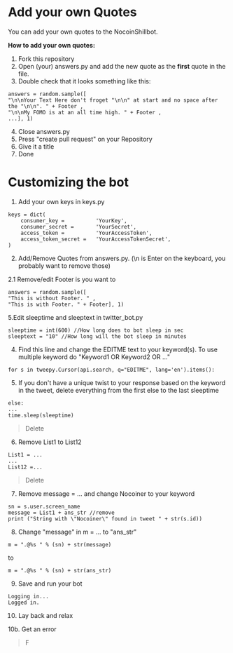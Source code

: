 # Add your own Quotes
You can add your own quotes to the NocoinShillbot.

**How to add your own quotes:**
1. Fork this repository
2. Open (your) answers.py and add the new quote as the **first** quote in the file.
3. Double check that it looks something like this:
```
answers = random.sample([
"\n\nYour Text Here don't froget "\n\n" at start and no space after the "\n\n". " + Footer ,
"\n\nMy FOMO is at an all time high. " + Footer ,
...], 1)
```
4. Close answers.py
5. Press "create pull request" on your Repository
6. Give it a title
7. Done

# Customizing the bot

1. Add your own keys in keys.py
```
keys = dict(
	consumer_key =          'YourKey',
	consumer_secret =       'YourSecret',
	access_token =          'YourAccessToken',
	access_token_secret =   'YourAccessTokenSecret',
)
```
2. Add/Remove Quotes from answers.py. (\n is Enter on the keyboard, you probably want to remove those)

2.1 Remove/edit Footer is you want to
```
answers = random.sample([
"This is without Footer. " ,
"This is with Footer. " + Footer], 1)
```
5.Edit sleeptime and sleeptext in twitter_bot.py
```
sleeptime = int(600) //How long does to bot sleep in sec
sleeptext = "10" //How long will the bot sleep in minutes
```
4. Find this line and change the EDITME text to your keyword(s). To use multiple keyword do "Keyword1 OR Keyword2 OR ..."
```
for s in tweepy.Cursor(api.search, q="EDITME", lang='en').items():
```
5. If you don't have a unique twist to your response based on the keyword in the tweet, delete everything from the first else to the last sleeptime
```
else: 
... 
time.sleep(sleeptime)
```
>Delete
6. Remove List1 to List12
```
List1 = ... 
...        
List12 =... 
```
> Delete
7. Remove message = ... and change Nocoiner to your keyword
```
sn = s.user.screen_name
message = List1 + ans_str //remove
print ("String with \"Nocoiner\" found in tweet " + str(s.id))
```
8. Change "message" in m = ... to "ans_str"
```
m = ".@%s " % (sn) + str(message)
```
to
```
m = ".@%s " % (sn) + str(ans_str)
```
9. Save and run your bot
```
Logging in...
Logged in.
```
10. Lay back and relax

10b. Get an error
> F



